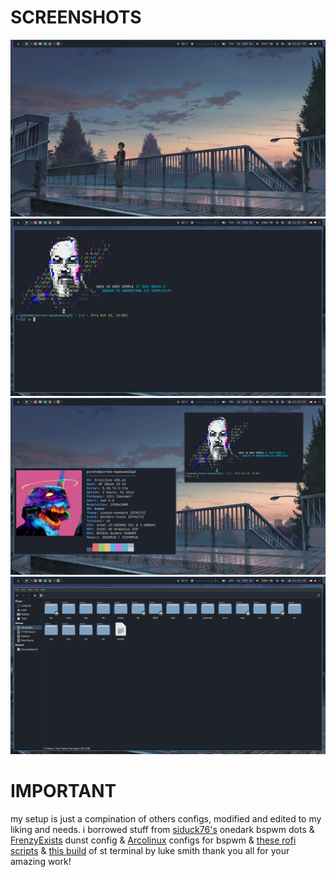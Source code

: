 # SCREENSHOTS

<img src = "https://raw.githubusercontent.com/AbdelrhmanNile/mydots_bspwm/master/screenshots/1634907878.png">
<img src = "https://raw.githubusercontent.com/AbdelrhmanNile/mydots_bspwm/master/screenshots/1634907924.png">
<img src = "https://raw.githubusercontent.com/AbdelrhmanNile/mydots_bspwm/master/screenshots/1634908710.png">
<img src = "https://github.com/AbdelrhmanNile/mydots_bspwm/blob/master/screenshots/1634908827.png">

# IMPORTANT
my setup is just a compination of others configs, modified and edited to my liking and needs.
i borrowed stuff from
[siduck76's](https://github.com/siduck76/) onedark bspwm dots &
[FrenzyExists](https://github.com/FrenzyExists/) dunst config &
[Arcolinux](https://github.com/erikdubois) configs for bspwm &
[these rofi scripts](https://github.com/adi1090x/rofi) &
[this build](https://github.com/LukeSmithxyz/st) of st terminal by luke smith
thank you all for your amazing work!
